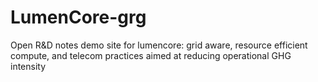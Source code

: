 # LumenCore-grg
Open R&amp;D notes demo site for lumencore: grid aware, resource efficient compute, and telecom practices aimed at reducing operational GHG intensity
